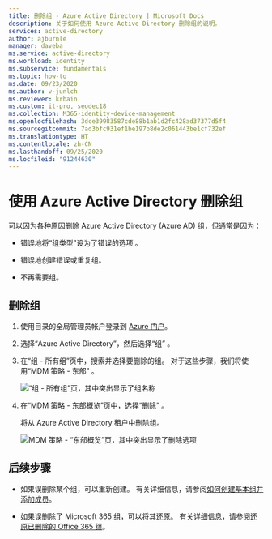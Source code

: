 ```yaml
---
title: 删除组 - Azure Active Directory | Microsoft Docs
description: 关于如何使用 Azure Active Directory 删除组的说明。
services: active-directory
author: ajburnle
manager: daveba
ms.service: active-directory
ms.workload: identity
ms.subservice: fundamentals
ms.topic: how-to
ms.date: 09/23/2020
ms.author: v-junlch
ms.reviewer: krbain
ms.custom: it-pro, seodec18
ms.collection: M365-identity-device-management
ms.openlocfilehash: 3dce39983587cde88b1ab1d2fc428ad37377d5f4
ms.sourcegitcommit: 7ad3bfc931ef1be197b8de2c061443be1cf732ef
ms.translationtype: HT
ms.contentlocale: zh-CN
ms.lasthandoff: 09/25/2020
ms.locfileid: "91244630"
---
```

# <a name="delete-a-group-using-azure-active-directory"></a>使用 Azure Active Directory 删除组
可以因为各种原因删除 Azure Active Directory (Azure AD) 组，但通常是因为：

- 错误地将“组类型”设为了错误的选项  。

- 错误地创建错误或重复组。 

- 不再需要组。

## <a name="to-delete-a-group"></a>删除组
1. 使用目录的全局管理员帐户登录到 [Azure 门户](https://portal.azure.cn)。

2. 选择“Azure Active Directory”，然后选择“组”   。

3. 在“组 - 所有组”页中，搜索并选择要删除的组。  对于这些步骤，我们将使用“MDM 策略 - 东部”  。

    ![“组 - 所有组”页，其中突出显示了组名称](./media/active-directory-groups-delete-group/group-all-groups-screen.png)

4. 在“MDM 策略 - 东部概览”页中，选择“删除”   。

    将从 Azure Active Directory 租户中删除组。

    ![MDM 策略 - “东部概览”页，其中突出显示了删除选项](./media/active-directory-groups-delete-group/group-overview-blade.png)

## <a name="next-steps"></a>后续步骤

- 如果误删除某个组，可以重新创建。 有关详细信息，请参阅[如何创建基本组并添加成员](active-directory-groups-create-azure-portal.md)。

- 如果误删除了 Microsoft 365 组，可以将其还原。 有关详细信息，请参阅[还原已删除的 Office 365 组](../users-groups-roles/groups-restore-deleted.md)。

